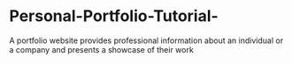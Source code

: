 # Personal-Portfolio-Tutorial-
A portfolio website provides professional information about an individual or a company and presents a showcase of their work

